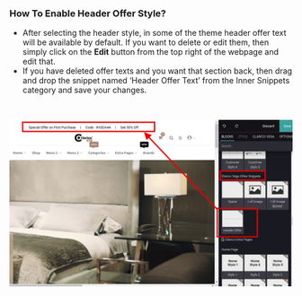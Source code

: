 
### How To Enable Header Offer Style?



* After selecting the header style, in some of the theme header offer text will be available by default. If you want to delete or edit them, then simply click on the **Edit** button from the top right of the webpage and edit that.
* If you have deleted offer texts and you want that section back, then drag and drop the snippet named ‘Header Offer Text’ from the Inner Snippets category and save your changes.


 


![](./images/6-1.png)




